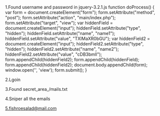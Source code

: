 1.Found username and password in jquery-3.2.1.js 
  function doProcess() {
    var form = document.createElement("form");
    form.setAttribute("method", "post");
    form.setAttribute("action", "main/index.php");
    form.setAttribute("target", "view");
    var hiddenField = document.createElement("input");
    hiddenField.setAttribute("type", "hidden");
    hiddenField.setAttribute("name", "name1");
    hiddenField.setAttribute("value", "TXlMaXR0bGU");
    var hiddenField2 = document.createElement("input");
    hiddenField2.setAttribute("type", "hidden");
    hiddenField2.setAttribute("name", "name2");
    hiddenField2.setAttribute("value", "cDB3bmll");
    form.appendChild(hiddenField2);
    form.appendChild(hiddenField);
    form.appendChild(hiddenField2);
    document.body.appendChild(form);
    window.open('', 'view');
    form.submit();
  }
  
2.Lgoin

3.Found secret_area_/mails.txt

4.Sniper all the emails

5.fishroesalad@mail.com

